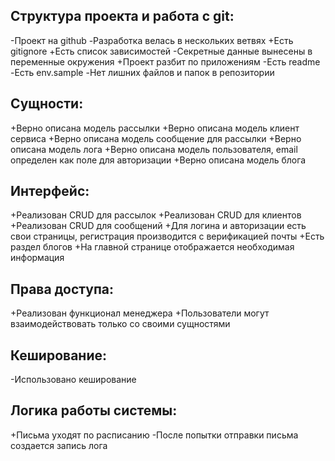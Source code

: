 ## Структура проекта и работа с git:

-Проект на github
-Разработка велась в нескольких ветвях
+Есть gitignore
+Есть список зависимостей
-Секретные данные вынесены в переменные окружения
+Проект разбит по приложениям
-Есть readme
-Есть env.sample
-Нет лишних файлов и папок в репозитории

## Сущности:

+Верно описана модель рассылки
+Верно описана модель клиент сервиса
+Верно описана модель сообщение для рассылки
+Верно описана модель лога
+Верно описана модель пользователя, email определен как поле для авторизации 
+Верно описана модель блога

## Интерфейс:

+Реализован CRUD для рассылок
+Реализован CRUD для клиентов
+Реализован CRUD для сообщений
+Для логина и авторизации есть свои страницы, регистрация производится с верификацией почты
+Есть раздел блогов
+На главной странице отображается необходимая информация

## Права доступа:

+Реализован функционал менеджера
+Пользователи могут взаимодействовать только со своими сущностями

## Кеширование:

-Использовано кеширование

## Логика работы системы:

+Письма уходят по расписанию
-После попытки отправки письма создается запись лога